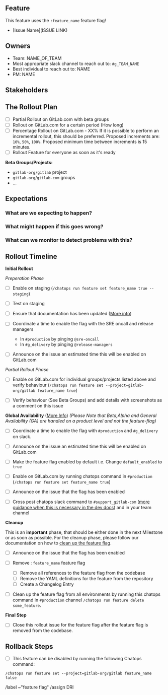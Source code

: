 <!-- Title suggestion: [Feature flag] Enable description of feature -->

## Feature

This feature uses the `:feature_name` feature flag!

<!-- Short description of what the feature is about and link to relevant other issues. -->
- [Issue Name](ISSUE LINK)

## Owners

- Team: NAME_OF_TEAM
- Most appropriate slack channel to reach out to: `#g_TEAM_NAME`
- Best individual to reach out to: NAME
- PM: NAME

## Stakeholders

<!--
Are there any other stages or teams involved that need to be kept in the loop?

- Name of a PM
- The Support Team
- The Delivery Team
-->

## The Rollout Plan

<!-- Describe how the feature should be rolled out, and check the right boxes. You can check multiple if applicable -->

- [ ] Partial Rollout on GitLab.com with beta groups
- [ ] Rollout on GitLab.com for a certain period (How long)
- [ ] Percentage Rollout on GitLab.com - XX%
    If it is possible to perform an incremental rollout, this should be preferred. Proposed increments are: `10%`, `50%`, `100%`. Proposed minimum time between increments is 15 minutes.
- [ ] Rollout Feature for everyone as soon as it's ready

<!-- Which dashboards from https://dashboards.gitlab.net are most relevant? Sentry errors reports can also be useful to review -->

**Beta Groups/Projects:**
<!-- If applicable, any groups/projects that are happy to have this feature turned on early. Some organizations may wish to test big changes they are interested in with a small subset of users ahead of time for example. -->

- `gitlab-org/gitlab` project
- `gitlab-org`/`gitlab-com` groups
- ...


## Expectations

### What are we expecting to happen?

<!-- Describe the expected outcome when rolling out this feature -->

### What might happen if this goes wrong?

<!-- Should the feature flag be turned off? Any MRs that need to be rolled back? Communication that needs to happen? What are some things you can think of that could go wrong - data loss or broken pages? -->

### What can we monitor to detect problems with this?

<!-- Which dashboards from https://dashboards.gitlab.net are most relevant? -->

## Rollout Timeline

<!-- Please check which steps are needed and remove those which don't apply -->

**Initial Rollout**

*Preperation Phase*
- [ ] Enable on staging (`/chatops run feature set feature_name true --staging`)

- [ ] Test on staging

- [ ] Ensure that documentation has been updated ([More info](https://docs.gitlab.com/ee/development/documentation/feature_flags.html#features-that-became-enabled-by-default))

- [ ] Coordinate a time to enable the flag with the SRE oncall and release managers
  - In `#production` by pinging `@sre-oncall`
  - In `#g_delivery` by pinging `@release-managers`

- [ ] Announce on the issue an estimated time this will be enabled on GitLab.com

*Partial Rollout Phase*
- [ ] Enable on GitLab.com for individual groups/projects listed above and verify behaviour (`/chatops run feature set --project=gitlab-org/gitlab feature_name true`)

- [ ] Verify behaviour (See Beta Groups) and add details with screenshots as a comment on this issue


**Global Availability** ([More Info](https://docs.gitlab.com/ee/development/feature_flags/controls.html#communicate-the-change))
*(Please Note that Beta,Alpha and General Availability (GA) are handled on a product level and not the feature-flag)*
<!-- The next checkboxes are probably only needed for high visibility and/or critical rollouts. Please refer to the official documentation linked above for more clarification -->

- [ ] Coordinate a time to enable the flag with `#production` and `#g_delivery` on slack.

- [ ] Announce on the issue an estimated time this will be enabled on GitLab.com

- [ ] Make the feature flag enabled by default i.e. Change `default_enabled` to `true`

- [ ] Enable on GitLab.com by running chatops command in `#production` (`/chatops run feature set feature_name true`)

- [ ] Announce on the issue that the flag has been enabled

- [ ] Cross post chatops slack command to `#support_gitlab-com` ([more guidance when this is necessary in the dev docs](https://docs.gitlab.com/ee/development/feature_flags/controls.html#where-to-run-commands)) and in your team channel


**Cleanup**

This is an __important__ phase, that should be either done in the next Milestone or as soon as possible. For the cleanup phase, please follow our documentation on how to  [clean up the feature flag](https://docs.gitlab.com/ee/development/feature_flags/controls.html#cleaning-up).

<!-- The checklist here is to keep track of it's status for stakeholders -->
- [ ] Announce on the issue that the flag has been enabled

- [ ] Remove `:feature_name` feature flag
    - [ ] Remove all references to the feature flag from the codebase
    - [ ] Remove the YAML definitions for the feature from the repository
    - [ ] Create a Changelog Entry

- [ ] Clean up the feature flag from all environments by running this chatops command in `#production` channel `/chatops run feature delete some_feature`.

**Final Step**

- [ ] Close this rollout issue for the feature flag after the feature flag is removed from the codebase.

## Rollback Steps

- [ ] This feature can be disabled by running the following Chatops command:

```
/chatops run feature set --project=gitlab-org/gitlab feature_name false
```

/label ~"feature flag"
/assign DRI
